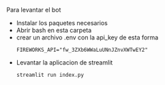 Para levantar el bot 
- Instalar los paquetes necesarios
- Abrir bash en esta carpeta
- crear un archivo .env con la api_key de esta forma
    ```env
    FIREWORKS_API="fw_3ZXb6WWaLuUNnJZnvXWTwEY2"
    ```
- Levantar la aplicacion de streamlit
    ```bash 
    streamlit run index.py
    ```
